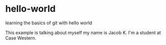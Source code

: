 # hello-world
learning the basics of git with hello world


This example is talking about myself
my name is Jacob K.
I'm a student at Case Western.
